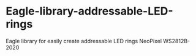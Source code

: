 # Eagle-library-addressable-LED-rings
Eagle library for easily create addressable LED rings NeoPixel WS2812B-2020
